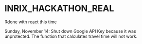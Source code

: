 # INRIX_HACKATHON_REAL
Rdone with react this time




Sunday, November 14: Shut down Google API Key because it was unprotected. The function that calculates travel time will not work.
